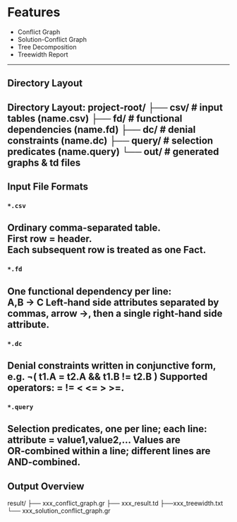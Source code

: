 # Features
- Conflict Graph  
- Solution-Conflict Graph  
- Tree Decomposition  
- Treewidth Report  
---
## Directory Layout
Directory Layout:
project‑root/
├── csv/       #  input tables  (name.csv)
├── fd/        # functional dependencies (name.fd)
├── dc/        # denial constraints     (name.dc)
├── query/     #  selection predicates   (name.query)
└── out/       #   generated graphs & td files
---
## Input File Formats
### `*.csv`
Ordinary comma-separated table.  
First row = header.  
Each subsequent row is treated as one Fact.
---
### `*.fd`
One functional dependency per line:  
A,B -> C
Left‑hand side attributes separated by commas, arrow ->, then a single right‑hand side attribute.
---
### `*.dc`
Denial constraints written in conjunctive form, e.g. 
¬( t1.A = t2.A && t1.B != t2.B )
Supported operators: =  !=  <  <=  >  >=.
---
### `*.query`
Selection predicates, one per line; each line: 
attribute = value1,value2,…
Values are OR‑combined within a line; different lines are AND‑combined.
---
## Output Overview
result/
├── xxx_conflict_graph.gr
├── xxx_result.td
├──xxx_treewidth.txt
└── xxx_solution_conflict_graph.gr